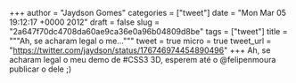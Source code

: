 
+++
author = "Jaydson Gomes"
categories = ["tweet"]
date = "Mon Mar 05 19:12:17 +0000 2012"
draft = false
slug = "2a647f70dc4708da60ae9ca36e0a96b04809d8be"
tags = ["tweet"]
title = """Ah, se acharam legal o me..."""
tweet = true
micro = true
tweet_url = "https://twitter.com/jaydson/status/176746974454890496"
+++
Ah, se acharam legal o meu demo de #CSS3 3D, esperem até o @felipenmoura publicar o dele ;)
